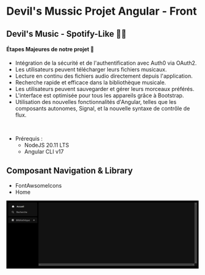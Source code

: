 # Devil's Mussic Projet Angular - Front

## Devil's Music - Spotify-Like 🎸🥁

#### Étapes Majeures de notre projet 🎯
- Intégration de la sécurité et de l'authentification avec Auth0 via OAuth2.
- Les utilisateurs peuvent télécharger leurs fichiers musicaux.
- Lecture en continu des fichiers audio directement depuis l'application.
- Recherche rapide et efficace dans la bibliothèque musicale.
- Les utilisateurs peuvent sauvegarder et gérer leurs morceaux préférés.
- L'interface est optimisée pour tous les appareils grâce à Bootstrap.
- Utilisation des nouvelles fonctionnalités d'Angular, telles que les composants autonomes, Signal, et la nouvelle syntaxe de contrôle de flux.
<br>

- Prérequis :
   - NodeJS 20.11 LTS
   - Angular CLI v17

## Composant Navigation & Library 
- FontAwsomeIcons 
- Home

![homepage-nav-icons](/assets/homepage-nav-icons.png)

